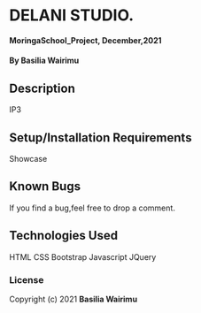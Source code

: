 # DELANI STUDIO.
#### MoringaSchool_Project, December,2021
#### By **Basilia Wairimu**
## Description
IP3
## Setup/Installation Requirements
Showcase
## Known Bugs
If you find a bug,feel free to drop a comment.
## Technologies Used
HTML
CSS
Bootstrap
Javascript
JQuery
### License
Copyright (c) 2021 **Basilia Wairimu**
